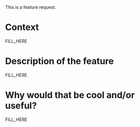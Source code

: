 This is a feature request.

# Context

FILL_HERE

# Description of the feature

FILL_HERE

# Why would that be cool and/or useful?

FILL_HERE
